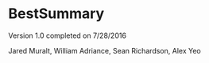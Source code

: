 # BestSummary
Version 1.0 completed on 7/28/2016






Jared Muralt, William Adriance, Sean Richardson, Alex Yeo
